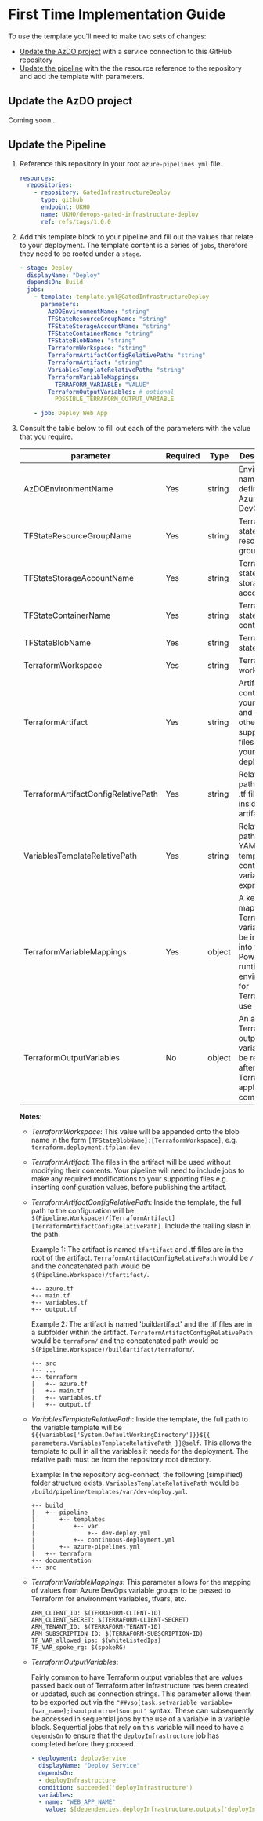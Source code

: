﻿# First Time Implementation Guide

To use the template you'll need to make two sets of changes:

- [Update the AzDO project](#update-the-azdo-project) with a service connection to this GitHub repository
- [Update the pipeline](#update-the-pipeline) with the the resource reference to the repository and add the template with parameters.

## Update the AzDO project

Coming soon...

## Update the Pipeline

1. Reference this repository in your root `azure-pipelines.yml` file.

    ```yaml
    resources:
      repositories:
        - repository: GatedInfrastructureDeploy
          type: github
          endpoint: UKHO
          name: UKHO/devops-gated-infrastructure-deploy
          ref: refs/tags/1.0.0
    ```

2. Add this template block to your pipeline and fill out the values that relate to your deployment. The template content is a series of `jobs`, therefore they need to be rooted under a `stage`.

    ```yaml
    - stage: Deploy
      displayName: "Deploy"
      dependsOn: Build
      jobs:
        - template: template.yml@GatedInfrastructureDeploy
          parameters:
            AzDOEnvironmentName: "string"
            TFStateResourceGroupName: "string"
            TFStateStorageAccountName: "string"
            TFStateContainerName: "string"
            TFStateBlobName: "string"
            TerraformWorkspace: "string"
            TerraformArtifactConfigRelativePath: "string"
            TerraformArtifact: "string"
            VariablesTemplateRelativePath: "string"
            TerraformVariableMappings:
              TERRAFORM_VARIABLE: "VALUE" 
            TerraformOutputVariables: # optional
              POSSIBLE_TERRAFORM_OUTPUT_VARIABLE

        - job: Deploy Web App
    ```

3. Consult the table below to fill out each of the parameters with the value that you require.

   | parameter                           | Required | Type   | Description                                                                                                        | 
   |-------------------------------------|----------|--------|--------------------------------------------------------------------------------------------------------------------| 
   | AzDOEnvironmentName                 | Yes      | string | Environment name as defined in Azure DevOps                                                                        |
   | TFStateResourceGroupName            | Yes      | string | Terraform state resource group                                                                                     |
   | TFStateStorageAccountName           | Yes      | string | Terraform state storage account                                                                                    |
   | TFStateContainerName                | Yes      | string | Terraform state container                                                                                          |
   | TFStateBlobName                     | Yes      | string | Terraform state blob                                                                                               |
   | TerraformWorkspace                  | Yes      | string | Terraform workspace                                                                                                |
   | TerraformArtifact                   | Yes      | string | Artifact containing your .tf files and any other supporting files for your deployment                              |
   | TerraformArtifactConfigRelativePath | Yes      | string | Relative path to the .tf files inside your artifact                                                                |
   | VariablesTemplateRelativePath       | Yes      | string | Relative path to a YAML template containing a variables expression                                                 |
   | TerraformVariableMappings           | Yes      | object | A key/value map of Terraform variables to be injected into the PowerShell runtime environment for Terraform to use |
   | TerraformOutputVariables            | No       | object | An array of Terraform output variables to be retrieved after the Terraform apply has completed                     |

   **Notes**:

    - *TerraformWorkspace*: This value will be appended onto the blob name in the form `[TFStateBlobName]:[TerraformWorkspace]`, e.g. `terraform.deployment.tfplan:dev`

    - *TerraformArtifact*: The files in the artifact will be used without modifying their contents. Your pipeline will need to include jobs to make any required modifications to your supporting files e.g. inserting configuration values, before publishing the artifact.

    - *TerraformArtifactConfigRelativePath*: Inside the template, the full path to the configuration will be `$(Pipeline.Workspace)/[TerraformArtifact][TerraformArtifactConfigRelativePath]`. Include the trailing slash in the path.

      Example 1: The artifact is named `tfartifact` and .tf files are in the root of the artifact. `TerraformArtifactConfigRelativePath` would be `/` and the concatenated path would be `$(Pipeline.Workspace)/tfartifact/`.

      ```
      +-- azure.tf
      +-- main.tf
      +-- variables.tf
      +-- output.tf
      ```

      Example 2: The artifact is named 'buildartifact' and the .tf files are in a subfolder within the artifact. `TerraformArtifactConfigRelativePath` would be `terraform/` and the concatenated path would be `$(Pipeline.Workspace)/buildartifact/terraform/`.

      ```
      +-- src
      +-- ...
      +-- terraform
      |   +-- azure.tf
      |   +-- main.tf
      |   +-- variables.tf
      |   +-- output.tf
      ```

    - *VariablesTemplateRelativePath*: Inside the template, the full path to the variable template will be `${{variables['System.DefaultWorkingDirectory']}}${{ parameters.VariablesTemplateRelativePath }}@self`. This allows the template to pull in all the variables it needs for the deployment. The relative path must be from the repository root directory.

      Example: In the repository acg-connect, the following (simplified) folder structure exists. `VariablesTemplateRelativePath` would be `/build/pipeline/templates/var/dev-deploy.yml`.

      ```
      +-- build
      |   +-- pipeline
      |       +-- templates
      |           +-- var
      |               +-- dev-deploy.yml
      |           +-- continuous-deployment.yml
      |       +-- azure-pipelines.yml
      |   +-- terraform
      +-- documentation
      +-- src
      ```

    - *TerraformVariableMappings*: This parameter allows for the mapping of values from Azure DevOps variable groups to be passed to Terraform for environment variables, tfvars, etc.

      ```
      ARM_CLIENT_ID: $(TERRAFORM-CLIENT-ID)
      ARM_CLIENT_SECRET: $(TERRAFORM-CLIENT-SECRET)
      ARM_TENANT_ID: $(TERRAFORM-TENANT-ID)
      ARM_SUBSCRIPTION_ID: $(TERRAFORM-SUBSCRIPTION-ID)
      TF_VAR_allowed_ips: $(whiteListedIps)
      TF_VAR_spoke_rg: $(spokeRG)
      ```

    - *TerraformOutputVariables*:

      Fairly common to have Terraform output variables that are values passed back out of Terraform after infrastructure has been created or updated, such as connection strings. This parameter allows them to be exported out via the `"##vso[task.setvariable variable=[var_name];isoutput=true]$output"` syntax. These can subsequently be accessed in sequential jobs by the use of a variable in a variable block. Sequential jobs that rely on this variable will need to have a `dependsOn` to ensure that the `deployInfrastructure` job has completed before they proceed.

      ``` yaml
      - deployment: deployService  
        displayName: "Deploy Service"  
        dependsOn:  
        - deployInfrastructure  
        condition: succeeded('deployInfrastructure')  
        variables:  
        - name: "WEB_APP_NAME"  
          value: $[dependencies.deployInfrastructure.outputs['deployInfrastructure.deployment.web_app_name']]
      ```